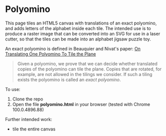 # Polyomino

This page tiles an HTML5 canvas with translations of an exact polyomino, and adds letters of the alphabet inside each tile.  The intended use is to produce a raster image that can be converted into an SVG for use in a laser cutter, so that the tiles can be made into an alphabet jigsaw puzzle toy.

An exact polyomino is defined in Beauquier and Nivat's paper:
[On Translating One Polyomino To Tile the Plane](https://link.springer.com/content/pdf/10.1007/BF02574705.pdf)

> Given a polyomino, we prove that we can decide whether translated copies
> of the polyomino can tile the plane. Copies that are rotated, for example, are not
> allowed in the tilings we consider. If such a tiling exists the polyomino is called an
> *exact polyomino*. 

To use:

1. Clone the repo
2. Open the file **polyomino.html** in your browser (tested with Chrome 100.0.4896.88)

Further intended work:

* tile the entire canvas